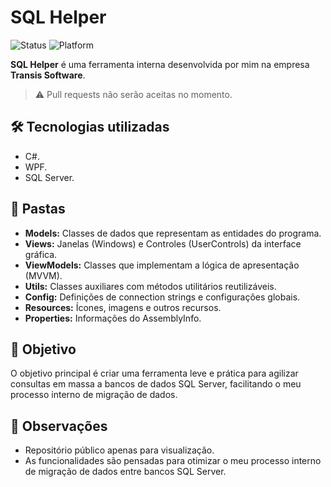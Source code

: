# SQL Helper
![Status](https://img.shields.io/badge/status-em%20desenvolvimento-yellow)
![Platform](https://img.shields.io/badge/plataforma-Windows-blue)

**SQL Helper** é uma ferramenta interna desenvolvida por mim na empresa **Transis Software**.

> ⚠️ Pull requests não serão aceitas no momento.

## 🛠️ Tecnologias utilizadas
- C#.
- WPF.
- SQL Server.

## 📁 Pastas
- **Models:** Classes de dados que representam as entidades do programa.
- **Views:** Janelas (Windows) e Controles (UserControls) da interface gráfica.
- **ViewModels:** Classes que implementam a lógica de apresentação (MVVM).
- **Utils:** Classes auxiliares com métodos utilitários reutilizáveis.
- **Config:** Definições de connection strings e configurações globais.
- **Resources:** Ícones, imagens e outros recursos.
- **Properties:** Informações do AssemblyInfo.
  
## 🎯 Objetivo
O objetivo principal é criar uma ferramenta leve e prática para agilizar consultas em massa a bancos de dados SQL Server, facilitando o meu processo interno de migração de dados.

## 📌 Observações
- Repositório público apenas para visualização.
- As funcionalidades são pensadas para otimizar o meu processo interno de migração de dados entre bancos SQL Server.
